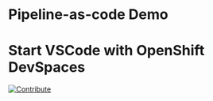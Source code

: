 # Pipeline-as-code Demo

# Start VSCode with OpenShift DevSpaces

<a href="https://devspaces.apps.cluster-bmgnq.bmgnq.sandbox1012.opentlc.com/#https://github.com/gamagnolo/pac-demo/tree/tektonci" target="_blank"><img src="https://www.eclipse.org/che/contribute.svg" alt="Contribute"></a>
